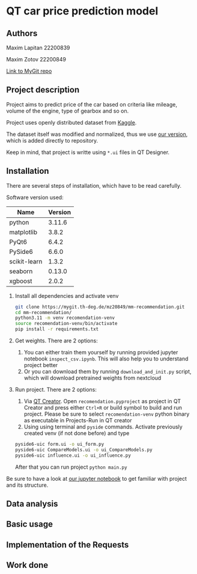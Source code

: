 # QT car price prediction model

## Authors

Maxim Lapitan 22200839

Maxim Zotov 22200849

[Link to MyGit repo](https://mygit.th-deg.de/mz20849/mm-recommendation)

## Project description

Project aims to predict price of the car based on criteria like mileage, volume of the engine, type of gearbox and so on.

Project uses openly distributed dataset from [Kaggle](https://www.kaggle.com/datasets/deepcontractor/car-price-prediction-challenge).

The dataset itself was modified and normalized, thus we use [our version](car_price_prediction.csv), which is added directly to repository.

Keep in mind, that project is writte using `*.ui` files in QT Designer.

## Installation

There are several steps of installation, which have to be read carefully.

Software version used:

| Name         | Version |
| ------------ | ------- |
| python       | 3.11.6  |
| matplotlib   | 3.8.2   |
| PyQt6        | 6.4.2   |
| PySide6      | 6.6.0   |
| scikit-learn | 1.3.2   |
| seaborn      | 0.13.0  |
| xgboost      | 2.0.2   |


1. Install all dependencies and activate venv
   ```bash
   git clone https://mygit.th-deg.de/mz20849/mm-recommendation.git
   cd mm-recommendation/
   python3.11 -m venv recomendation-venv
   source recomendation-venv/bin/activate
   pip install -r requirements.txt
   ```

1. Get weights. There are 2 options:
   1. You can either train them yourself by running provided jupyter notebook `inspect_csv.ipynb`. This will also help you to understand project better
   2. Or you can download them by running `download_and_init.py` script, which will download pretrained weights from nextcloud
2. Run project. There are 2 options:
   1. Via [QT Creator](https://www.qt.io/download). Open `recomendation.pyproject` as project in QT Creator and press either `Ctrl+R` or build symbol to build and run project. Please be sure to select `recomendation-venv` python binary as executable in Projects-Run in QT creator
   2. Using using terminal and `pyside` commands. Activate previously created venv (if not done before) and type 
   ```bash
   pyside6-uic form.ui -o ui_form.py
   pyside6-uic CompareModels.ui -o ui_CompareModels.py
   pyside6-uic influence.ui -o ui_influence.py
   ```
   After that you can run project `python main.py`

Be sure to have a look at [our jupyter notebook](inspect_csv.ipynb) to get familiar with project and its structure.

## Data analysis

## Basic usage

## Implementation of the Requests

## Work done
